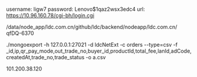 username: ligw7
password: Lenovo$1qaz2wsx3edc4
url: https://10.96.160.78/cgi-bh/login.cgi

/data/node_app/ldc.com.cn/github/ldc/backend/nodeapp/ldc.com.cn/
qfDQ-6370


./mongoexport -h 127.0.0.1:27021  -d ldcNetExt -c orders --type=csv -f _id,ip,qr_pay_mode,out_trade_no,buyer_id,productId,total_fee,lanId,adCode,createdAt,trade_no,trade_status  -o a.csv

101.200.38.120
